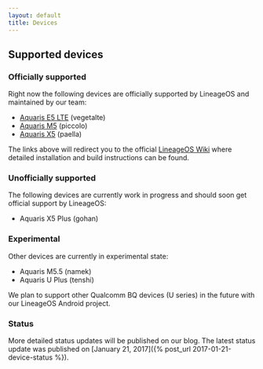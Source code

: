 ```yaml
---
layout: default
title: Devices
---
```


## Supported devices

### Officially supported

Right now the following devices are officially supported by LineageOS and maintained by our team:

* [Aquaris E5 LTE](http://wiki.lineageos.org/vegetalte_info.html) (vegetalte)
* [Aquaris M5](http://wiki.lineageos.org/piccolo_info.html) (piccolo)
* [Aquaris X5](http://wiki.lineageos.org/paella_info.html) (paella)

The links above will redirect you to the official [LineageOS Wiki](http://wiki.lineageos.org/) where detailed installation and build instructions can be found.

### Unofficially supported

The following devices are currently work in progress and should soon get official support by LineageOS:

* Aquaris X5 Plus (gohan)

### Experimental

Other devices are currently in experimental state:

* Aquaris M5.5 (namek)
* Aquaris U Plus (tenshi)

We plan to support other Qualcomm BQ devices (U series) in the future with our LineageOS Android project. 

### Status

More detailed status updates will be published on our blog. The latest status update was published on [January 21, 2017]({% post_url 2017-01-21-device-status %}). 
